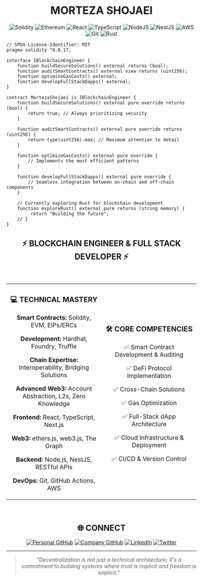 # <div align="center">MORTEZA SHOJAEI</div>

<div align="center">

![Solidity](https://img.shields.io/badge/Solidity-%23363636.svg?style=for-the-badge&logo=solidity&logoColor=white)
![Ethereum](https://img.shields.io/badge/Ethereum-3C3C3D?style=for-the-badge&logo=Ethereum&logoColor=white)
![React](https://img.shields.io/badge/react-%2320232a.svg?style=for-the-badge&logo=react&logoColor=%2361DAFB)
![TypeScript](https://img.shields.io/badge/typescript-%23007ACC.svg?style=for-the-badge&logo=typescript&logoColor=white)
![NodeJS](https://img.shields.io/badge/node.js-6DA55F?style=for-the-badge&logo=node.js&logoColor=white)
![NestJS](https://img.shields.io/badge/nestjs-%23E0234E.svg?style=for-the-badge&logo=nestjs&logoColor=white)
![AWS](https://img.shields.io/badge/AWS-%23FF9900.svg?style=for-the-badge&logo=amazon-aws&logoColor=white)
![Git](https://img.shields.io/badge/git-%23F05033.svg?style=for-the-badge&logo=git&logoColor=white)
![Rust](https://img.shields.io/badge/rust-%23000000.svg?style=for-the-badge&logo=rust&logoColor=white)

</div>

```solidity
// SPDX-License-Identifier: MIT
pragma solidity ^0.8.17;

interface IBlockchainEngineer {
    function buildSecureSolutions() external returns (bool);
    function auditSmartContracts() external view returns (uint256);
    function optimizeGasCosts() external;
    function developFullStackDapps() external;
}

contract MortezaShojaei is IBlockchainEngineer {
    function buildSecureSolutions() external pure override returns (bool) {
        return true; // Always prioritizing security
    }

    function auditSmartContracts() external pure override returns (uint256) {
        return type(uint256).max; // Maximum attention to detail
    }

    function optimizeGasCosts() external pure override {
        // Implements the most efficient patterns
    }

    function developFullStackDapps() external pure override {
        // Seamless integration between on-chain and off-chain components
    }

    // Currently exploring Rust for blockchain development
    function exploreRust() external pure returns (string memory) {
         return "Building the future";
    // }
}
```

## <div align="center">⚡ BLOCKCHAIN ENGINEER & FULL STACK DEVELOPER ⚡</div>

<br>

<table align="center">
  <tr>
    <td align="center" width="50%">
      <h3>💻 TECHNICAL MASTERY</h3>
      <p><b>Smart Contracts:</b> Solidity, EVM, EIPs/ERCs</p>
      <p><b>Development:</b> Hardhat, Foundry, Truffle</p>
      <p><b>Chain Expertise:</b> Interoperability, Bridging Solutions</p>
      <p><b>Advanced Web3:</b> Account Abstraction, L2s, Zero Knowledge</p>
      <p><b>Frontend:</b> React, TypeScript, Next.js</p>
      <p><b>Web3:</b> ethers.js, web3.js, The Graph</p>
      <p><b>Backend:</b> Node.js, NestJS, RESTful APIs</p>
      <p><b>DevOps:</b> Git, GitHub Actions, AWS</p>
    </td>
    <td align="center" width="50%">
      <h3>🛠️ CORE COMPETENCIES</h3>
      <p>✅ Smart Contract Development & Auditing</p>
      <p>✅ DeFi Protocol Implementation</p>
      <p>✅ Cross-Chain Solutions</p>
      <p>✅ Gas Optimization</p>
      <p>✅ Full-Stack dApp Architecture</p>
      <p>✅ Cloud Infrastructure & Deployment</p>
      <p>✅ CI/CD & Version Control</p>
    </td>
  </tr>
</table>

<br>

## <div align="center">🌐 CONNECT</div>

<div align="center">
  
[![Personal GitHub](https://img.shields.io/badge/GitHub-Personal-4183C4?style=for-the-badge&logo=github)](https://github.com/mortezashojaei)
[![Company GitHub](https://img.shields.io/badge/GitHub-txFusion-4183C4?style=for-the-badge&logo=github)](https://github.com/mshojaei-txfusion)
[![LinkedIn](https://img.shields.io/badge/LinkedIn-Morteza_Shojaei-0077B5?style=for-the-badge&logo=linkedin)](https://tr.linkedin.com/in/mortezashojaei)
[![Twitter](https://img.shields.io/badge/Twitter-0xmorteza-000000?style=for-the-badge&logo=x)](https://x.com/0xmorteza)

</div>

---

<div align="center">
  
> *"Decentralization is not just a technical architecture; it's a commitment to building systems where trust is implicit and freedom is explicit."*

</div>
